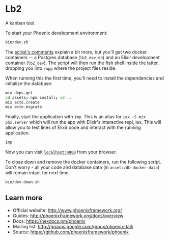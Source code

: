 # Lb2

A kanban tool.

To start your Phoenix development environment:

```bash
bin/dev.sh
```

The [script's comments](bin/dev.sh) explain a bit more, but you'll get two
docker containers -- a Postgres database (`lb2_dev_db`) and an Elixir
development container (`lb2_dev`). The script will then run the fish shell
inside the latter, dropping you into `/app` where the project files reside.

When running this the first time, you'll need to install the dependencies and
initialize the database:

```bash
mix deps.get
cd assets; npm install; cd ..
mix ecto.create
mix ecto.migrate
```

Finally, start the application with `imp`. This is an alias for `iex -S mix
phx.server` which will run the app with Elixir's interactive repl, iex. This
will allow you to test lines of Elixir code and interact with the running
application.

```bash
imp
```

Now you can visit [`localhost:4000`](http://localhost:4000) from your browser.

To close down and remove the docker containers, run the following script.
Don't worry - all your code and database data (in `assets/db-docker-data`)
will remain intact for next time.

```bash
bin/dev-down.sh
```

## Learn more

  * Official website: http://www.phoenixframework.org/
  * Guides: http://phoenixframework.org/docs/overview
  * Docs: https://hexdocs.pm/phoenix
  * Mailing list: http://groups.google.com/group/phoenix-talk
  * Source: https://github.com/phoenixframework/phoenix
